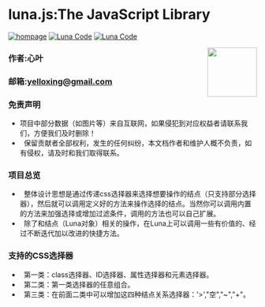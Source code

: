 # luna.js:The JavaScript Library

[![hompage](https://github.com/yelloxing/Luna.js/blob/master/SVG/github.svg)](https://github.com/yelloxing)
[![Luna Code](https://github.com/yelloxing/Luna.js/blob/master/SVG/luna.svg)](https://github.com/yelloxing/Luna.js)
[![Luna Code](https://github.com/yelloxing/Luna.js/blob/master/SVG/license.svg)](https://github.com/yelloxing/Luna.js/blob/master/LICENSE)

<img align="right" height="100" src="https://github.com/yelloxing/Luna.js/blob/master/luna.png">

### 作者:心叶
### 邮箱:yelloxing@gmail.com

### 免责声明
*   项目中部分数据（如图片等）来自互联网，如果侵犯到对应权益者请联系我们，方便我们及时删除！
*   保留贡献者全部权利，发生的任何纠纷，本文档作者和维护人概不负责，如有侵权，请及时和我们取得联系。

### 项目总览
*   整体设计思想是通过传递css选择器来选择想要操作的结点（只支持部分选择器），然后就可以调用定义好的方法来操作选择的结点。当然你可以调用内置的方法来加强选择或增加过滤条件，调用的方法也可以自己扩展。
*   除了和结点（Luna对象）相关的操作，在Luna上可以调用一些有价值的、经过不断迭代加以改进的快捷方法。

### 支持的CSS选择器
*   第一类：class选择器、ID选择器、属性选择器和元素选择器。
*   第二类：第一类选择器的任意组合。
*   第三类：在前面二类中可以增加这四种结点关系选择器：'>',"空","~","+"。
